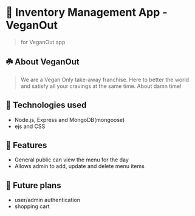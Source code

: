 # 🛒 Inventory Management App - VeganOut
> for VeganOut app

## ☘️ About VeganOut
> We are a Vegan Only take-away franchise. Here to better the world and satisfy all your cravings at the same time. About damn time!

## 🚀 Technologies used
- Node.js, Express and MongoDB(mongoose)
- ejs and CSS

## 📝 Features
- General public can view the menu for the day
- Allows admin to add, update and delete menu items

## 🔭 Future plans
- user/admin authentication
- shopping cart